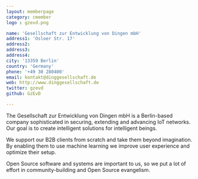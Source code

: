 ```yaml
---
layout: memberpage
category: cmember
logo : gzevd.png

name: 'Gesellschaft zur Entwicklung von Dingen mbH'
address1: 'Osloer Str. 17'
address2: 
address3: 
address4: 
city: '13359 Berlin'
country: 'Germany'
phone: '+49 30 280400'
email: kontakt@dinggesellschaft.de
web: http://www.dinggesellschaft.de
twitter: gzevd
github: GzEvD

---
```

The Gesellschaft zur Entwicklung von Dingen mbH is a Berlin-based company sophisticated in securing, extending and advancing IoT networks. Our goal is to create intelligent solutions for intelligent beings.

We support our B2B clients from scratch and take them beyond imagination. By enabling them to use machine learning we improve user experience and optimize their setup.

Open Source software and systems are important to us, so we put a lot of effort in community-building and Open Source evangelism.
